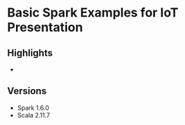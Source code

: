 # Basic Spark Examples for IoT Presentation

## Highlights

- 

## Versions
- Spark 1.6.0
- Scala 2.11.7

